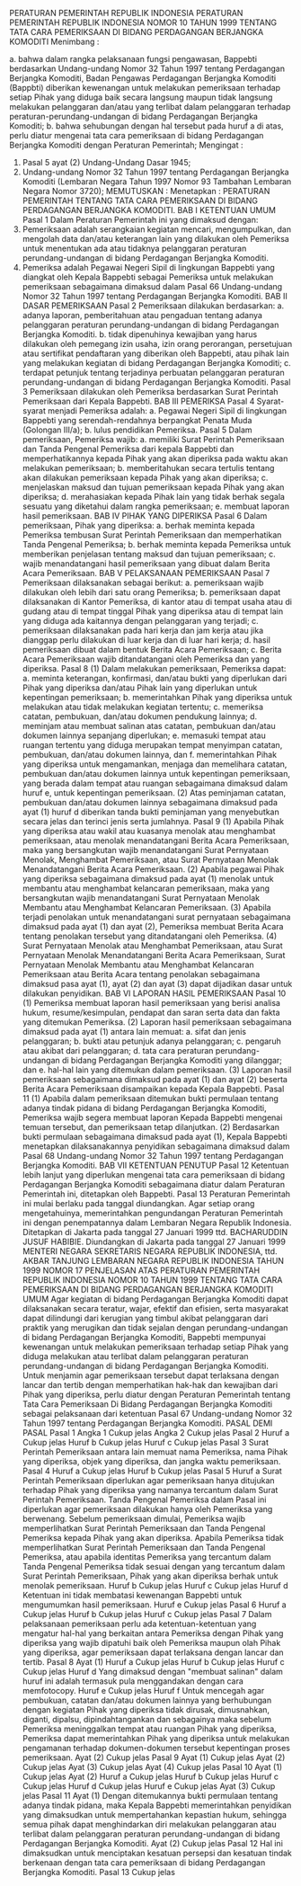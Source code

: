  PERATURAN PEMERINTAH REPUBLIK INDONESIA PERATURAN PEMERINTAH REPUBLIK INDONESIA NOMOR 10 TAHUN 1999 TENTANG TATA CARA PEMERIKSAAN DI BIDANG PERDAGANGAN BERJANGKA KOMODITI
Menimbang :

a. bahwa dalam rangka pelaksanaan fungsi pengawasan, Bappebti berdasarkan Undang-undang Nomor 32 Tahun 1997 tentang Perdagangan Berjangka Komoditi, Badan Pengawas Perdagangan Berjangka Komoditi (Bappbti) diberikan kewenangan untuk melakukan pemeriksaan terhadap setiap Pihak yang diduga baik secara langsung maupun tidak langsung melakukan pelanggaran dan/atau yang terlibat dalam pelanggaran terhadap peraturan-perundang-undangan di bidang Perdagangan Berjangka Komoditi;
b. bahwa sehubungan dengan hal tersebut pada huruf a di atas, perlu diatur mengenai tata cara pemeriksaan di bidang Perdagangan Berjangka Komoditi dengan Peraturan Pemerintah;
Mengingat :

1. Pasal 5 ayat (2) Undang-Undang Dasar 1945;
2. Undang-undang Nomor 32 Tahun 1997 tentang Perdagangan Berjangka Komoditi (Lembaran Negara Tahun 1997 Nomor 93 Tambahan Lembaran Negara Nomor 3720);
MEMUTUSKAN :
 Menetapkan : PERATURAN PEMERINTAH TENTANG TATA CARA PEMERIKSAAN DI BIDANG PERDAGANGAN BERJANGKA KOMODITI.
BAB I KETENTUAN UMUM
Pasal 1
Dalam Peraturan Pemerintah ini yang dimaksud dengan:
1. Pemeriksaan adalah serangkaian kegiatan mencari, mengumpulkan, dan mengolah data dan/atau keterangan lain yang dilakukan oleh Pemeriksa untuk menentukan ada atau tidaknya pelanggaran peraturan perundang-undangan di bidang Perdagangan Berjangka Komoditi.
2. Pemeriksa adalah Pegawai Negeri Sipil di lingkungan Bappebti yang diangkat oleh Kepala Bappebti sebagai Pemeriksa untuk melakukan pemeriksaan sebagaimana dimaksud dalam Pasal 66 Undang-undang Nomor 32 Tahun 1997 tentang Perdagangan Berjangka Komoditi.
BAB II DASAR PEMERIKSAAN
Pasal 2
Pemeriksaan dilakukan berdasarkan:
a. adanya laporan, pemberitahuan atau pengaduan tentang adanya pelanggaran peraturan perundang-undangan di bidang Perdagangan Berjangka Komoditi.
b. tidak dipenuhinya kewajiban yang harus dilakukan oleh pemegang izin usaha, izin orang perorangan, persetujuan atau sertifikat pendaftaran yang diberikan oleh Bappebti, atau pihak lain yang melakukan kegiatan di bidang Perdagangan Berjangka Komoditi;
c. terdapat petunjuk tentang terjadinya perbuatan pelanggaran peraturan perundang-undangan di bidang Perdagangan Berjangka Komoditi.
Pasal 3
Pemeriksaan dilakukan oleh Pemeriksa berdasarkan Surat Perintah Pemeriksaan dari Kepala Bappebti.
BAB III PEMERIKSA
Pasal 4
Syarat-syarat menjadi Pemeriksa adalah:
a. Pegawai Negeri Sipil di lingkungan Bappebti yang serendah-rendahnya berpangkat Penata Muda (Golongan III/a);
b. lulus pendidikan Pemeriksa.
Pasal 5
Dalam pemeriksaan, Pemeriksa wajib:
a. memiliki Surat Perintah Pemeriksaan dan Tanda Pengenal Pemeriksa dari kepala Bappebti dan memperhatikannya kepada Pihak yang akan diperiksa pada waktu akan melakukan pemeriksaan;
b. memberitahukan secara tertulis tentang akan dilakukan pemeriksaan kepada Pihak yang akan diperiksa;
c. menjelaskan maksud dan tujuan pemeriksaan kepada Pihak yang akan diperiksa;
d. merahasiakan kepada Pihak lain yang tidak berhak segala sesuatu yang diketahui dalam rangka pemeriksaan;
e. membuat laporan hasil pemeriksaan.
BAB IV PIHAK YANG DIPERIKSA
Pasal 6
Dalam pemeriksaan, Pihak yang diperiksa:
a. berhak meminta kepada Pemeriksa tembusan Surat Perintah Pemeriksaan dan memperhatikan Tanda Pengenal Pemeriksa;
b. berhak meminta kepada Pemeriksa untuk memberikan penjelasan tentang maksud dan tujuan pemeriksaan;
c. wajib menandatangani hasil pemeriksaan yang dibuat dalam Berita Acara Pemeriksaan.
BAB V PELAKSANAAN PEMERIKSAAN
Pasal 7
Pemeriksaan dilaksanakan sebagai berikut:
a. pemeriksaan wajib dilakukan oleh lebih dari satu orang Pemeriksa;
b. pemeriksaan dapat dilaksanakan di Kantor Pemeriksa, di kantor atau di tempat usaha atau di gudang atau di tempat tinggal Pihak yang diperiksa atau di tempat lain yang diduga ada kaitannya dengan pelanggaran yang terjadi;
c. pemeriksaan dilaksanakan pada hari kerja dan jam kerja atau jika dianggap perlu dilakukan di luar kerja dan di luar hari kerja;
d. hasil pemeriksaan dibuat dalam bentuk Berita Acara Pemeriksaan;
c. Berita Acara Pemeriksaan wajib ditandatangani oleh Pemeriksa dan yang diperiksa.
Pasal 8
(1) Dalam melakukan pemeriksaan, Pemeriksa dapat:
a. meminta keterangan, konfirmasi, dan/atau bukti yang diperlukan dari Pihak yang diperiksa dan/atau Pihak lain yang diperlukan untuk kepentingan pemeriksaan;
b. memerintahkan Pihak yang diperiksa untuk melakukan atau tidak melakukan kegiatan tertentu;
c. memeriksa catatan, pembukuan, dan/atau dokumen pendukung lainnya;
d. meminjam atau membuat salinan atas catatan, pembukuan dan/atau dokumen lainnya sepanjang diperlukan;
e. memasuki tempat atau ruangan tertentu yang diduga merupakan tempat menyimpan catatan, pembukuan, dan/atau dokumen lainnya, dan f. memerintahkan Pihak yang diperiksa untuk mengamankan, menjaga dan memelihara catatan, pembukuan dan/atau dokumen lainnya untuk kepentingan pemeriksaan, yang berada dalam tempat atau ruangan sebagaimana dimaksud dalam huruf e, untuk kepentingan pemeriksaan.
(2) Atas peminjaman catatan, pembukuan dan/atau dokumen lainnya sebagaimana dimaksud pada ayat (1) huruf d diberikan tanda bukti peminjaman yang menyebutkan secara jelas dan terinci jenis serta jumlahnya.
Pasal 9
(1) Apabila Pihak yang diperiksa atau wakil atau kuasanya menolak atau menghambat pemeriksaan, atau menolak menandatangani Berita Acara Pemeriksaan, maka yang bersangkutan wajib menandatangani Surat Pernyataan Menolak, Menghambat Pemeriksaan, atau Surat Pernyataan Menolak Menandatangani Berita Acara Pemeriksaan.
(2) Apabila pegawai Pihak yang diperiksa sebagaimana dimaksud pada ayat (1) menolak untuk membantu atau menghambat kelancaran pemeriksaan, maka yang bersangkutan wajib menandatangani Surat Pernyataan Menolak Membantu atau Menghambat Kelancaran Pemeriksaan.
(3) Apabila terjadi penolakan untuk menandatangani surat pernyataan sebagaimana dimaksud pada ayat (1) dan ayat (2), Pemeriksa membuat Berita Acara tentang penolakan tersebut yang ditandatangani oleh Pemeriksa.
(4) Surat Pernyataan Menolak atau Menghambat Pemeriksaan, atau Surat Pernyataan Menolak Menandatangani Berita Acara Pemeriksaan, Surat Pernyataan Menolak Membantu atau Menghambat Kelancaran Pemeriksaan atau Berita Acara tentang penolakan sebagaimana dimaksud pasa ayat (1), ayat (2) dan ayat (3) dapat dijadikan dasar untuk dilakukan penyidikan.
BAB VI LAPORAN HASIL PEMERIKSAAN
Pasal 10
(1) Pemeriksa membuat laporan hasil pemeriksaan yang berisi analisa hukum, resume/kesimpulan, pendapat dan saran serta data dan fakta yang ditemukan Pemeriksa.
(2) Laporan hasil pemeriksaan sebagaimana dimaksud pada ayat (1) antara lain memuat:
a. sifat dan jenis pelanggaran;
b. bukti atau petunjuk adanya pelanggaran;
c. pengaruh atau akibat dari pelanggaran;
d. tata cara peraturan perundang-undangan di bidang Perdagangan Berjangka Komoditi yang dilanggar; dan
e. hal-hal lain yang ditemukan dalam pemeriksaan.
(3) Laporan hasil pemeriksaan sebagaimana dimaksud pada ayat (1) dan ayat (2) beserta Berita Acara Pemeriksaan disampaikan kepada Kepala Bappebti.
Pasal 11
(1) Apabila dalam pemeriksaan ditemukan bukti permulaan tentang adanya tindak pidana di bidang Perdagangan Berjangka Komoditi, Pemeriksa wajib segera membuat laporan Kepada Bappebti mengenai temuan tersebut, dan pemeriksaan tetap dilanjutkan.
(2) Berdasarkan bukti permulaan sebagaimana dimaksud pada ayat (1), Kepala Bappebti menetapkan dilaksanakannya penyidikan sebagaimana dimaksud dalam Pasal 68 Undang-undang Nomor 32 Tahun 1997 tentang Perdagangan Berjangka Komoditi.
BAB VII KETENTUAN PENUTUP
Pasal 12
Ketentuan lebih lanjut yang diperlukan mengenai tata cara pemeriksaan di bidang Perdagangan Berjangka Komoditi sebagaimana diatur dalam Peraturan Pemerintah ini, ditetapkan oleh Bappebti.
Pasal 13
Peraturan Pemerintah ini mulai berlaku pada tanggal diundangkan.
Agar setiap orang mengetahuinya, memerintahkan pengundangan Peraturan Pemerintah ini dengan penempatannya dalam Lembaran Negara Republik Indonesia. Ditetapkan di Jakarta pada tanggal 27 Januari 1999 ttd. BACHARUDDIN JUSUF HABIBIE. Diundangkan di Jakarta pada tanggal 27 Januari 1999 MENTERI NEGARA SEKRETARIS NEGARA REPUBLIK INDONESIA, ttd. AKBAR TANJUNG LEMBARAN NEGARA REPUBLIK INDONESIA TAHUN 1999 NOMOR 17 PENJELASAN ATAS PERATURAN PEMERINTAH REPUBLIK INDONESIA NOMOR 10 TAHUN 1999 TENTANG TATA CARA PEMERIKSAAN DI BIDANG PERDAGANGAN BERJANGKA KOMODITI UMUM Agar kegiatan di bidang Perdagangan Berjangka Komoditi dapat dilaksanakan secara teratur, wajar, efektif dan efisien, serta masyarakat dapat dilindungi dari kerugian yang timbul akibat pelanggaran dari praktik yang merugikan dan tidak sejalan dengan perundang-undangan di bidang Perdagangan Berjangka Komoditi, Bappebti mempunyai kewenangan untuk melakukan pemeriksaan terhadap setiap Pihak yang diduga melakukan atau terlibat dalam pelanggaran peraturan perundang-undangan di bidang Perdagangan Berjangka Komoditi. Untuk menjamin agar pemeriksaan tersebut dapat terlaksana dengan lancar dan tertib dengan memperhatikan hak-hak dan kewajiban dari Pihak yang diperiksa, perlu diatur dengan Peraturan Pemerintah tentang Tata Cara Pemeriksaan Di Bidang Perdagangan Berjangka Komoditi sebagai pelaksanaan dari ketentuan Pasal 67 Undang-undang Nomor 32 Tahun 1997 tentang Perdagangan Berjangka Komoditi. PASAL DEMI PASAL Pasal 1 Angka 1 Cukup jelas Angka 2 Cukup jelas Pasal 2 Huruf a Cukup jelas Huruf b Cukup jelas Huruf c Cukup jelas
Pasal 3
Surat Perintah Pemeriksaan antara lain memuat nama Pemeriksa, nama Pihak yang diperiksa, objek yang diperiksa, dan jangka waktu pemeriksaan. Pasal 4 Huruf a Cukup jelas Huruf b Cukup jelas Pasal 5 Huruf a Surat Perintah Pemeriksaan diperlukan agar pemeriksaan hanya ditujukan terhadap Pihak yang diperiksa yang namanya tercantum dalam Surat Perintah Pemeriksaan. Tanda Pengenal Pemeriksa dalam Pasal ini diperlukan agar pemeriksaan dilakukan hanya oleh Pemeriksa yang berwenang. Sebelum pemeriksaan dimulai, Pemeriksa wajib memperlihatkan Surat Perintah Pemeriksaan dan Tanda Pengenal Pemeriksa kepada Pihak yang akan diperiksa. Apabila Pemeriksa tidak memperlihatkan Surat Perintah Pemeriksaan dan Tanda Pengenal Pemeriksa, atau apabila identitas Pemeriksa yang tercantum dalam Tanda Pengenal Pemeriksa tidak sesuai dengan yang tercantum dalam Surat Perintah Pemeriksaan, Pihak yang akan diperiksa berhak untuk menolak pemeriksaan. Huruf b Cukup jelas Huruf c Cukup jelas Huruf d Ketentuan ini tidak membatasi kewenangan Bappebti untuk mengumumkan hasil pemeriksaan. Huruf e Cukup jelas Pasal 6 Huruf a Cukup jelas Huruf b Cukup jelas Huruf c Cukup jelas
Pasal 7
Dalam pelaksanaan pemeriksaan perlu ada ketentuan-ketentuan yang mengatur hal-hal yang berkaitan antara Pemeriksa dengan Pihak yang diperiksa yang wajib dipatuhi baik oleh Pemeriksa maupun olah Pihak yang diperiksa, agar pemeriksaan dapat terlaksana dengan lancar dan tertib. Pasal 8 Ayat (1) Huruf a Cukup jelas Huruf b Cukup jelas Huruf c Cukup jelas Huruf d Yang dimaksud dengan "membuat salinan" dalam huruf ini adalah termasuk pula menggandakan dengan cara memfotocopy. Huruf e Cukup jelas Huruf f Untuk mencegah agar pembukuan, catatan dan/atau dokumen lainnya yang berhubungan dengan kegiatan Pihak yang diperiksa tidak dirusak, dimusnahkan, diganti, dipalsu, dipindahtangankan dan sebagainya maka sebelum Pemeriksa meninggalkan tempat atau ruangan Pihak yang diperiksa, Pemeriksa dapat memerintahkan Pihak yang diperiksa untuk melakukan pengamanan terhadap dokumen-dokumen tersebut kepentingan proses pemeriksaan. Ayat (2) Cukup jelas Pasal 9 Ayat (1) Cukup jelas Ayat (2) Cukup jelas Ayat (3) Cukup jelas Ayat (4) Cukup jelas Pasal 10 Ayat (1) Cukup jelas Ayat (2) Huruf a Cukup jelas Huruf b Cukup jelas Huruf c Cukup jelas Huruf d Cukup jelas Huruf e Cukup jelas Ayat (3) Cukup jelas Pasal 11 Ayat (1) Dengan ditemukannya bukti permulaan tentang adanya tindak pidana, maka Kepala Bappebti memerintahkan penyidikan yang dimaksudkan untuk mempertahankan kepastian hukum, sehingga semua pihak dapat menghindarkan diri melakukan pelanggaran atau terlibat dalam pelanggaran peraturan perundang-undangan di bidang Perdagangan Berjangka Komoditi. Ayat (2) Cukup jelas
Pasal 12
Hal ini dimaksudkan untuk menciptakan kesatuan persepsi dan kesatuan tindak berkenaan dengan tata cara pemeriksaan di bidang Perdagangan Berjangka Komoditi. Pasal 13 Cukup jelas